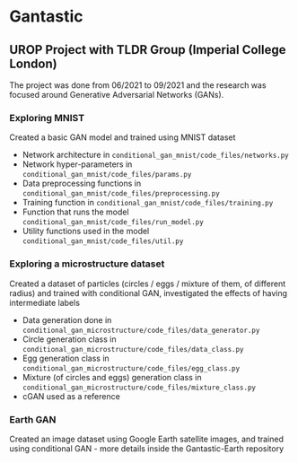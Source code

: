 # Gantastic

## UROP Project with TLDR Group (Imperial College London)
The project was done from 06/2021 to 09/2021 and the research was focused around Generative Adversarial Networks (GANs).

### Exploring MNIST
Created a basic GAN model and trained using MNIST dataset
- Network architecture in `conditional_gan_mnist/code_files/networks.py`
- Network hyper-parameters in `conditional_gan_mnist/code_files/params.py`
- Data preprocessing functions in `conditional_gan_mnist/code_files/preprocessing.py`
- Training function in `conditional_gan_mnist/code_files/training.py`
- Function that runs the model `conditional_gan_mnist/code_files/run_model.py`
- Utility functions used in the model `conditional_gan_mnist/code_files/util.py`

### Exploring a microstructure dataset
Created a dataset of particles (circles / eggs / mixture of them, of different radius) and trained with conditional GAN, investigated the effects of having intermediate labels
- Data generation done in `conditional_gan_microstructure/code_files/data_generator.py`
- Circle generation class in `conditional_gan_microstructure/code_files/data_class.py`
- Egg generation class in `conditional_gan_microstructure/code_files/egg_class.py`
- Mixture (of circles and eggs) generation class in `conditional_gan_microstructure/code_files/mixture_class.py`
- cGAN used as a reference

### Earth GAN
Created an image dataset using Google Earth satellite images, and trained using conditional GAN - more details inside the Gantastic-Earth repository
